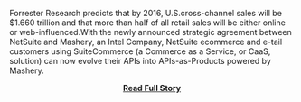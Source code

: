 <p>Forrester Research predicts that by 2016, U.S.cross-channel sales will be $1.660 trillion and that more than half of all retail sales will be either online or web-influenced.With the newly announced strategic agreement between NetSuite and Mashery, an Intel Company, NetSuite ecommerce and e-tail customers using SuiteCommerce (a Commerce as a Service, or CaaS, solution) can now evolve their APIs into APIs-as-Products powered by Mashery.</p>
<center><p><a href="http://blog.mashery.com/content/omni-channel-explosion-mashery-signs-strategic-agreement-netsuite" style='padding:25px; font-sze:18px; font-weight: bold;'>Read Full Story</a></p></center>
